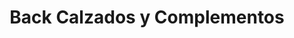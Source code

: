 ---
title: "Back Calzados y Complementos"
url: /salamanca/back-calzados-y-complementos/
shop: zapatos
---